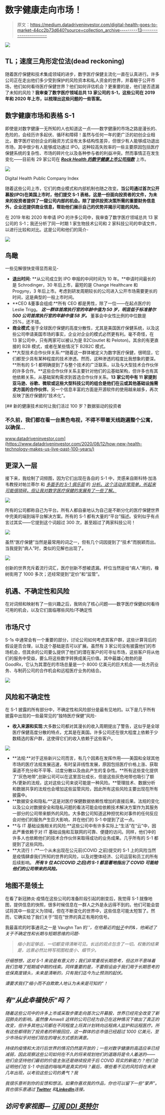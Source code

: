 # 数字健康走向市场！

> 原文：<https://medium.datadriveninvestor.com/digital-health-goes-to-market-44cc2b73d640?source=collection_archive---------13----------------------->

![](img/b467b79011f68b284564e67f0346bea9.png)

## TL；速度三角形定位法(dead reckoning)

随着医疗保健和技术集成领域的进步，数字医疗保健主流化一直在认真进行。许多公司正在走出他们多少受到保护的风险资本和私人资金的世界，并着眼于公开市场，他们如何看待医疗保健世界？他们如何评估机会？更重要的是，他们是否遗漏了未知的风险？**我审查了数字医疗领域总共 13 家公司的 S-1，这些公司在 2019 年和 2020 年上市，以梳理出这些问题的一些答案。**

## 数字健康市场和表格 S-1

即使是对数字健康一无所知的人也知道这一点——数字健康的市场之路是漫长的、危险的，会经历许多起伏、循环和障碍！虽然与任何一年的更广泛的初创企业相比，数字医疗初创企业的融资方式没有太多结构性差异，但很少有人能够成功退出市场，其中很少有人能够成功通过 IPO。这种较高失败率的一些主要原因包括医疗保健系统的复杂性、市场的碎片化以及各种参与者的利益冲突。然而事情正在发生变化——目前有 29 家公司在 [***Rock Health 的数字健康上市公司指数***](https://rockhealth.com/reports/2020-midyear-digital-health-market-update-unprecedented-funding-in-an-unprecedented-time/) 上市。

![](img/00a88fb64094f84aa90adaba928ecd0a.png)

Digital Health Public Company Index

随着这些公司上市，它们的商业模式和内部机制也随之改变。**当公司通过首次公开募股(IPO)在美国上市时，他们提交 S-1 表格，这是一份面向投资者的文件，为未来的投资者提供了一窥公司内部的机会。除了提供投资决策所需的重要财务信息外，企业还提供商业信息，帮助他们展示自己的优势并揭示可能的风险。**

在 2019 年和 2020 年申请 IPO 的许多公司中，我审查了数字医疗领域总共 13 家公司的 S-1；我还分析了同一时期 1 家生物技术公司和 2 家科技公司的申请文件，以进行比较和对比。这是公司和他们的简介-

![](img/09df0ee16947d275229c40a668206894.png)

## 鸟瞰

一些见解很快变得显而易见-

*   **退出时间:** **从公司成立到 IPO 申报的中间时间为 10 年。**申请时间最长的是 Schrodinger，30 年后上市，最短的是 Change Healthcare 和 Progyny，3 年后上市。考虑到研发周期较长的公司进入公开市场需要更长的时间，这是典型的一般上市时间。
*   **CEO &董事会组成:**所有 CEO 都是男性，除了一位——在起点医疗的 Leslie Trigg。 ***这一群体首席执行官的年龄中值为 50 岁，明显低于标准普尔 500 公司首席执行官的年龄中值 58 岁。*** 董事会中女性比例的中位数是 25%，还不错。
*   **商业模式**:鉴于全球医疗保健的高度分散性，尤其是美国医疗保健系统，以及这些公司申请美国市场的事实，企业对企业的模式必然更有利。毫不奇怪，在 13 家公司中，只有两家可以被认为是 B2C(outlet 和 Peloton)。其余的有更直接的 B2B 模式，或者在某些情况下 B2B2C 模式。
*   **大型技术合作伙伴关系:**随着这一群体被定义为数字医疗保健，很明显，它们都至少具有某种程度的技术渗透。然而，这种渗透的程度比我想象的要深。**所有的 S-1 都明确提到了与整个技术的广泛联系，以及与大型技术合作伙伴的许多合作。**这些合作伙伴关系主要针对他们的云基础架构，但许多也有其他依赖关系，从基础架构需求到首选合作伙伴关系。**13 家公司中有 11 家提到亚马逊、谷歌、微软或这些大型科技公司的组合是他们在云或其他基础设施需求方面的合作伙伴**。另一个信息丰富的方面是开源软件的使用越来越多，再次反映了医疗保健的“技术化”。

[](https://www.datadriveninvestor.com/2020/08/12/how-new-health-technology-makes-us-live-past-100-years/) [## 新的健康技术如何让我们活过 100 岁？数据驱动的投资者

### 不久前，我们都在看一台黑色电视，不得不带着天线跑遍整个公寓，以确保…

www.datadriveninvestor.com](https://www.datadriveninvestor.com/2020/08/12/how-new-health-technology-makes-us-live-past-100-years/) 

## 更深入一层

接下来，我绘制了词频图，因为它们出现在各自的 S-1 中，灵感来自斯科特·加洛韦教授对帕兰蒂尔 和 [*多面手的 S-1 俱乐部*](https://thegeneralist.substack.com/) 的 [*分析。这个活动非常简单，听起来可能很琐碎，但让我对数字医疗保健的发展有了一些了解。*](https://www.profgalloway.com/palanthiel-the-uncola)

![](img/4862aae34fe7aabbaadcb405fb49c7b6.png)

所有的公司都称自己为平台。所有人都自豪地认为自己是不断分化的医疗保健世界中完美的端到端平台解决方案。所有的 S-1 都有大量的“平台”描述。安利似乎有点言过其实——它提到这个词超过 300 次，甚至超过了两家科技公司！

![](img/f180d4f96766168b37f404465d28f0ae.png)

虽然“医疗保健”当然是最常用的词之一，但有几个词因提到了“技术”而脱颖而出。当我提到“病人”时，类似的见解也出现了。

![](img/094f9ce9e4dc454db477873b9abf1d74.png)

创新的世界充斥着流行词汇，医疗创新不想被遗漏。杆位当然是给“病人”用的，橡树街用了 1000 多次；还经常提到“定价”和“监管”。

## 机遇、不确定性和风险

在对词频和映射有了一些兴趣之后，我转向了核心问题——数字医疗保健如何看待可用的机会，以及它们面临哪些风险/不确定性

## 市场尺寸

S-1s 中通常会有一个重要的部分，讨论公司如何考虑其客户群，这些计算背后的假设是否合理，以及这个基础是否可以扩展。虽然有 3 家公司没有披露他们的市场机会，但其余的公司要么提供了他们的潜在客户的可寻址市场，这些客户将从他们的服务中受益，要么将这些数字转换成美元价值。其中最雄心勃勃的是 GoodRx，它认为其潜在的市场总量是一个 8000 亿美元的巨大机会——处方药业务、与制药公司的合作机会和远程医疗业务的结合。

![](img/518c6dd71103b58ca75030511559591f.png)

## 风险和不确定性

在 S-1 披露的所有部分中，不确定性和风险部分是最有见地的。以下是几乎所有披露中出现的一些最常见的“独特医疗保健”风险-

*   **收入来源和实现**:大多数公司都对其漫长的收入周期提出了警告，这似乎是全球医疗保健高度分散的特点，尤其是在美国。许多公司还在很大程度上依赖于少数精选的客户群，这使得它们的收入依赖于这些客户。

![](img/f7c47207c2315f5163df73cca0fac877.png)

*   **法规:**对于这些新兴公司而言，有几个因素在发挥作用——美国和全球其他市场的医疗法规发展迅速，有时呈非线性发展，原因包括医疗价格上涨、获取渠道不充分和不平等、过度分散以及由此产生的复杂性。**所有这些变化提供了“灰色地带”,创新公司可以在这里茁壮成长，但是这些灰色地带也吸引了额外/更新的法规，这对这些公司来说可能是一种风险。**管理技术、数据分析和数据共享的法规也会增加这些监管风险，因此所有这些风险主要出现在所有披露中。
*   **数据安全和隐私:**这是对医疗保健数据依赖性增加的直接后果。法规的变化以及公众对数据安全和隐私问题的看法可能会给依赖技术解决方案作为其服务一部分的公司带来额外的风险。大多数公司知道这种担忧和对事件的任何反应会对他们的服务产生巨大影响，并在他们的 S-1 中提到了这一点。
*   **与 IT 基础设施相关的风险:**这些公司中有许多实际上“生活”在“云”中，因此严重依赖于对 IT 基础设施和互联网的可靠、便捷的访问。同样，他们中的许多人也依赖他们的技术合作伙伴来取得成功的业务成果。几乎所有的 S-1 都提到了这些风险。
*   **大流行！:**一个从未出现在公元前(COVID 之前)提交的 S-1 上的风险当然是疫情肆虐我们所知的世界的风险，以及对整体经济、公司运营和员工的所有后续影响。 ***所有 9 位 AC(COVID 之后)的 S-1 都显著地指出了 COVID 可能给他们的公司带来的风险。***

## 地图不是领土

在看了新冠肺炎·疫情在这些公司的准备阶段引起的剧变后，我觉得 S-1 就像地图，提供信息的快照，很多时候信息在一群人之外是永远得不到的。他们可能会尝试将其中一些定义为领域，但在不断变化的世界中，这些信息可能太短暂了。然而，它确实给了我们关于“现在”世界的真正有用的信号。

我最喜欢的时事通讯之一是 Vaughn Tan 的'[](https://uncertaintymindset.substack.com/)*'，在他最近的[帖子](https://uncertaintymindset.substack.com/p/44-the-long-view?)中的&，他阐述了关于不确定性和长期与短期思维的问题-*

> *缩小到足够远，一切都变得清晰可见。长远的观点包含了一切。权衡的结果是，远景必然比特写视图粒度小、细节少。*

*仔细想想，这对 S-1 来说是有意义的；我们非常重视长期思考，但这并不意味着我们忽略了短期或中期的线索。同样重要的是，不要假设由于我们用于长期思考的低保真度镜头，未来是清晰的，只有我们迄今为止预测的起伏。*

*谭要求我们“缩小而不自欺欺人地认为未来是可知的”！*

## *有“从此幸福快乐”吗？*

*随着这些公司中的许多上市或采取步骤走向首次公开募股，世界已经完全改变了新冠肺炎的影响。虽然像 Amwell 这样的公司已经为自己在这种情况下做出了真正的改变，但许多其他公司都在不同程度上将其计划转向远程病人监护和远程医疗。所有这些都得到了投资者的积极回应，这一群体的总市值已经超过 1000 亿美元，至少市场似乎对他们现在的增长方式感到满意。*

*持续的疫情和大流行后世界的情况仍然是开放的；一些对数字健康的高适应率已经减弱，因此观察这些公司如何在不久的将来规划他们的道路将是令人着迷的——他们会坚持他们最初的价值主张还是继续投资于后 COVID 现实的新能力？他们会证明他们在 S-1 中创造的嗡嗡声是真实的吗？最后，哪些看不见的风险将在未来几年出现，以考验这些公司的勇气？我*

*我很乐意听到你的反馈和想法。如果你喜欢我的作品，你也可以留下一些“掌声”。我也很乐意通过 [***Twitter***](https://twitter.com/santoshshevade) 和[***LinkedIn***](https://www.linkedin.com/in/santosh-shevade/)连接。*

## *访问专家视图— [订阅 DDI 英特尔](https://datadriveninvestor.com/ddi-intel)*